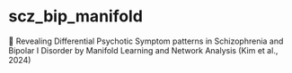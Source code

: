 # scz_bip_manifold
🫧 Revealing Differential Psychotic Symptom patterns in Schizophrenia and Bipolar I Disorder by Manifold Learning and Network Analysis (Kim et al., 2024) 
